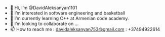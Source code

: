 - 👋 Hi, I’m @DavidAleksanyan1101
- 👀 I’m interested in software engineering and basketball
- 🌱 I’m currently learning C++ at Armenian code academy.
- 💞️ I’m looking to collaborate on ...
- 📫 How to reach me : davidaleksanyan753@gmail.com : +37494922614

<!---
DavidAleksanyan1101/DavidAleksanyan1101 is a ✨ special ✨ repository because its `README.md` (this file) appears on your GitHub profile.
You can click the Preview link to take a look at your changes.
--->
